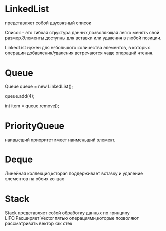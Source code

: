 # LinkedList

представляет собой двусвязный список

Список - это гибкая структура данных,позволяющая легко менять свой размер.Элементы доступны для вставки или удаления в любой позиции.

LinkedList нужен для небольшого количества элементов, в которых операции добавления/удаления встречаются чаще операций чтения.

# Queue

Queue<Integer> queue = new LinkedList<Integer>();

queue.add(4);

int item = queue.remove();

# PriorityQueue

наивысший приоритет имеет наименьший элемент.

# Deque

Линейная коллекция,которая поддерживает вставку и удаление элементов на обоих концах

# Stack

Stack представляет собой обработку данных по принципу LIFO.Расширяет Vector пятью операциями,которые позволяют рассматривать вектор как стек